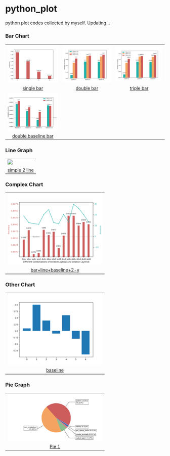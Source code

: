 # python_plot
python plot codes collected by myself. Updating...

### Bar Chart

<table style="width:100%; table-layout:fixed;">
  <tr>
    <td>
        <a href="https://github.com/gzrjzcx/python_plot/blob/master/sourcecode/bar/single_bar.py">
          <img width="300px" src="res/bar/single_bar.png">
        </a>
    </td>
    <td>
        <a href="https://github.com/gzrjzcx/python_plot/blob/master/sourcecode/bar/double_bar.py">
          <img width="300px" src="res/bar/double_bar.png">
        </a>
    </td>
    <td>
        <a href="https://github.com/gzrjzcx/python_plot/blob/master/sourcecode/bar/triple_bar.py">
          <img width="300px" src="res/bar/triple_bar.png">
        </a>
    </td>
  </tr>
  <tr>
    <td align="center"><a href="https://github.com/gzrjzcx/python_plot/blob/master/sourcecode/bar/single_bar.py">single bar</a></td>
    <td align="center"><a href="https://github.com/gzrjzcx/python_plot/blob/master/sourcecode/bar/double_bar.py">double bar</a></td>
    <td align="center"><a href="https://github.com/gzrjzcx/python_plot/blob/master/sourcecode/bar/triple_bar.py">triple bar</a></td>
  </tr>
  <tr>
    <td>
        <a href="https://github.com/gzrjzcx/python_plot/blob/master/sourcecode/bar/double_baseline_bar.py">
          <img width="300px" src="res/bar/double_baseline_bar.png">
        </a>
    </td>
  </tr>
  <tr>
    <td align="center"><a href="https://github.com/gzrjzcx/python_plot/blob/master/sourcecode/bar/double_baseline_bar.py">double baseline bar</a></td>
  </tr>
</table>

### Line Graph

<table style="width:100%; table-layout:fixed;">
  <tr>
    <td>
        <a href="https://github.com/gzrjzcx/python_plot/blob/master/sourcecode/line/simple_2line.py">
          <img width="300px" src="res/bar/simple_2line.png">
        </a>
  </td>
  </tr>
  <tr>
    <td align="center"><a href="https://github.com/gzrjzcx/python_plot/blob/master/sourcecode/line/simple_2line.py">simple 2 line</a></td>

  </tr>
</table>

### Complex Chart

<table style="width:100%; table-layout:fixed;">
  <tr>
    <td>
        <a href="https://github.com/gzrjzcx/python_plot/blob/master/sourcecode/complex/complex_1.py">
          <img width="300px" src="res/complex/complex_1.png">
        </a>
  </td>
  </tr>
  <tr>
    <td align="center"><a href="https://github.com/gzrjzcx/python_plot/blob/master/sourcecode/complex/complex_1.py">bar+line+baseline+2-y</a></td>
  </tr>
</table>

### Other Chart

<table style="width:100%; table-layout:fixed;">
  <tr>
    <td>
        <a href="https://github.com/gzrjzcx/python_plot/blob/master/sourcecode/other/baseline.py">
          <img width="300px" src="res/other/baseline.png">
        </a>
  </td>
  </tr>
  <tr>
    <td align="center"><a href="https://github.com/gzrjzcx/python_plot/blob/master/sourcecode/other/baseline.py">baseline</a></td>
  </tr>
</table>

### Pie Graph

<table style="width:100%; table-layout:fixed;">
  <tr>
    <td>
        <a href="https://github.com/gzrjzcx/python_plot/blob/master/sourcecode/pie/pie_1.py">
          <img width="300px" src="res/pie/pie_1.png">
        </a>
  </td>
  </tr>
  <tr>
    <td align="center"><a href="https://github.com/gzrjzcx/python_plot/blob/master/sourcecode/pie/pie_1.py">Pie 1</a></td>
  </tr>
</table>